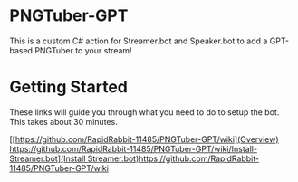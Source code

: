 # PNGTuber-GPT
This is a custom C# action for Streamer.bot and Speaker.bot to add a GPT-based PNGTuber to your stream!

# Getting Started
These links will guide you through what you need to do to setup the bot. This takes about 30 minutes.

[[https://github.com/RapidRabbit-11485/PNGTuber-GPT/wiki](Overview)
[https://github.com/RapidRabbit-11485/PNGTuber-GPT/wiki/Install-Streamer.bot](Install Streamer.bot)](https://github.com/RapidRabbit-11485/PNGTuber-GPT/wiki)https://github.com/RapidRabbit-11485/PNGTuber-GPT/wiki
